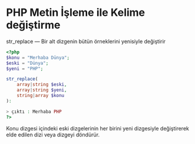 # PHP Metin İşleme ile Kelime değiştirme

str_replace — Bir alt dizgenin bütün örneklerini yenisiyle değiştirir
  

```php
<?php
$konu = "Merhaba Dünya";
$eski = "Dünya";
$yeni = "PHP";

str_replace(
    array|string $eski,
    array|string $yeni,
    string|array $konu
):

> çıktı : Merhaba PHP
?>
```
  
Konu dizgesi içindeki eski dizgelerinin her birini yeni dizgesiyle değiştirerek elde edilen dizi veya dizgeyi döndürür.
